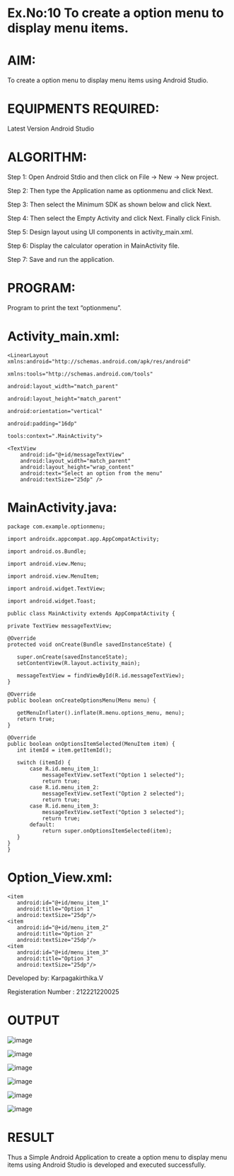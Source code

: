 # Ex.No:10 To create a option menu to display menu items.
# AIM:
To create a option menu to display menu items using Android Studio.

# EQUIPMENTS REQUIRED:
Latest Version Android Studio

# ALGORITHM:
Step 1: Open Android Stdio and then click on File -> New -> New project.

Step 2: Then type the Application name as optionmenu and click Next.

Step 3: Then select the Minimum SDK as shown below and click Next.

Step 4: Then select the Empty Activity and click Next. Finally click Finish.

Step 5: Design layout using UI components in activity_main.xml.

Step 6: Display the calculator operation in MainActivity file.

Step 7: Save and run the application.

# PROGRAM:
Program to print the text “optionmenu”.

# Activity_main.xml:
```
<LinearLayout xmlns:android="http://schemas.android.com/apk/res/android"

xmlns:tools="http://schemas.android.com/tools"
          
android:layout_width="match_parent"
          
android:layout_height="match_parent"
          
android:orientation="vertical"
          
android:padding="16dp"
          
tools:context=".MainActivity">

<TextView
    android:id="@+id/messageTextView"
    android:layout_width="match_parent"
    android:layout_height="wrap_content"
    android:text="Select an option from the menu"
    android:textSize="25dp" />
 ```
# MainActivity.java:
 ```
package com.example.optionmenu;

import androidx.appcompat.app.AppCompatActivity;

import android.os.Bundle;

import android.view.Menu;

import android.view.MenuItem;

import android.widget.TextView;

import android.widget.Toast;

public class MainActivity extends AppCompatActivity {

private TextView messageTextView;

@Override
protected void onCreate(Bundle savedInstanceState) {

    super.onCreate(savedInstanceState);
    setContentView(R.layout.activity_main);

    messageTextView = findViewById(R.id.messageTextView);
}

@Override
public boolean onCreateOptionsMenu(Menu menu) {

    getMenuInflater().inflate(R.menu.options_menu, menu);
    return true;
}

@Override
public boolean onOptionsItemSelected(MenuItem item) {
    int itemId = item.getItemId();

    switch (itemId) {
        case R.id.menu_item_1:
            messageTextView.setText("Option 1 selected");
            return true;
        case R.id.menu_item_2:
            messageTextView.setText("Option 2 selected");
            return true;
        case R.id.menu_item_3:
            messageTextView.setText("Option 3 selected");
            return true;
        default:
            return super.onOptionsItemSelected(item);
    }
}
}
```
# Option_View.xml:
 ```
<item
    android:id="@+id/menu_item_1"
    android:title="Option 1"
    android:textSize="25dp"/>
<item
    android:id="@+id/menu_item_2"
    android:title="Option 2"
    android:textSize="25dp"/>
<item
    android:id="@+id/menu_item_3"
    android:title="Option 3"
    android:textSize="25dp"/>
 ```
Developed by: Karpagakirthika.V

Registeration Number : 212221220025

# OUTPUT

![image](https://github.com/KARPAGAKIRTHIKA/Mobile-Application-Development/assets/103020162/1cc27b84-d8fd-4c56-a5d1-ca819fe3beb7)

![image](https://github.com/KARPAGAKIRTHIKA/Mobile-Application-Development/assets/103020162/90032294-5f7a-49b5-8551-b56f355299f0)

![image](https://github.com/KARPAGAKIRTHIKA/Mobile-Application-Development/assets/103020162/35081e66-17b6-43a1-bc88-4c2bb3a4ab9d)

![image](https://github.com/KARPAGAKIRTHIKA/Mobile-Application-Development/assets/103020162/ec2fcac3-193b-427e-98b1-99910dafe523)

![image](https://github.com/KARPAGAKIRTHIKA/Mobile-Application-Development/assets/103020162/18112d29-0d62-4f8c-89e1-535401c02201)

![image](https://github.com/KARPAGAKIRTHIKA/Mobile-Application-Development/assets/103020162/5c5138fc-46cd-4271-9948-680fd0f014ec)



# RESULT
Thus a Simple Android Application to create a option menu to display menu items using Android Studio is developed and executed successfully.




